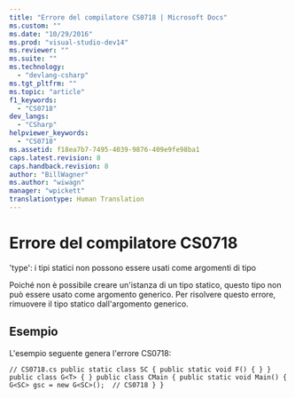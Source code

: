 ```yaml
---
title: "Errore del compilatore CS0718 | Microsoft Docs"
ms.custom: ""
ms.date: "10/29/2016"
ms.prod: "visual-studio-dev14"
ms.reviewer: ""
ms.suite: ""
ms.technology: 
  - "devlang-csharp"
ms.tgt_pltfrm: ""
ms.topic: "article"
f1_keywords: 
  - "CS0718"
dev_langs: 
  - "CSharp"
helpviewer_keywords: 
  - "CS0718"
ms.assetid: f18ea7b7-7495-4039-9876-409e9fe98ba1
caps.latest.revision: 8
caps.handback.revision: 8
author: "BillWagner"
ms.author: "wiwagn"
manager: "wpickett"
translationtype: Human Translation
---
```

# Errore del compilatore CS0718
'type': i tipi statici non possono essere usati come argomenti di tipo  
  
 Poiché non è possibile creare un'istanza di un tipo statico, questo tipo non può essere usato come argomento generico. Per risolvere questo errore, rimuovere il tipo statico dall'argomento generico.  
  
## Esempio  
 L'esempio seguente genera l'errore CS0718:  
  
```  
// CS0718.cs public static class SC { public static void F() { } } public class G<T> { } public class CMain { public static void Main() { G<SC> gsc = new G<SC>();  // CS0718 } }  
```